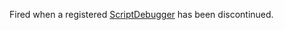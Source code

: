 Fired when a registered [ScriptDebugger](https://developer.roblox.com/api-reference/class/ScriptDebugger) has been discontinued.
